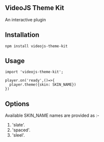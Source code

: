 ## VideoJS Theme Kit
An interactive plugin


## Installation  
`npm install videojs-theme-kit`

## Usage 
```
import 'videojs-theme-kit';

player.on('ready',()=>{
  player.theme({skin: SKIN_NAME})
})
```

## Options

Available SKIN_NAME names are provided as :-

1. 'slate'.
2. 'spaced'.
3. 'sleel'.
